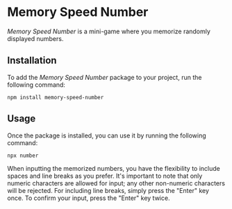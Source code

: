 # Memory Speed Number

_Memory Speed Number_ is a mini-game where you memorize randomly displayed numbers.

## Installation

To add the _Memory Speed Number_ package to your project, run the following command:

```
npm install memory-speed-number
```

## Usage

Once the package is installed, you can use it by running the following command:

```
npx number
```

When inputting the memorized numbers, you have the flexibility to include spaces and line breaks as you prefer. It's important to note that only numeric characters are allowed for input; any other non-numeric characters will be rejected.
For including line breaks, simply press the "Enter" key once. To confirm your input, press the "Enter" key twice.
